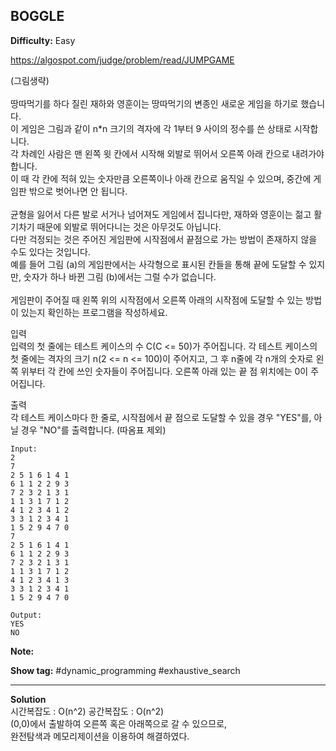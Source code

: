 ## BOGGLE

**Difficulty:** Easy

https://algospot.com/judge/problem/read/JUMPGAME

(그림생략) <br/><br/>
땅따먹기를 하다 질린 재하와 영훈이는 땅따먹기의 변종인 새로운 게임을 하기로 했습니다. <br/>
이 게임은 그림과 같이 n*n 크기의 격자에 각 1부터 9 사이의 정수를 쓴 상태로 시작합니다.<br/>
각 차례인 사람은 맨 왼쪽 윗 칸에서 시작해 외발로 뛰어서 오른쪽 아래 칸으로 내려가야 합니다. <br/>
이 때 각 칸에 적혀 있는 숫자만큼 오른쪽이나 아래 칸으로 움직일 수 있으며, 중간에 게임판 밖으로 벗어나면 안 됩니다. <br/><br/>
균형을 잃어서 다른 발로 서거나 넘어져도 게임에서 집니다만, 재하와 영훈이는 젊고 활기차기 때문에 외발로 뛰어다니는 것은 아무것도 아닙니다. <br/>
다만 걱정되는 것은 주어진 게임판에 시작점에서 끝점으로 가는 방법이 존재하지 않을 수도 있다는 것입니다. <br/>
예를 들어 그림 (a)의 게임판에서는 사각형으로 표시된 칸들을 통해 끝에 도달할 수 있지만, 숫자가 하나 바뀐 그림 (b)에서는 그럴 수가 없습니다. <br/><br/>
게임판이 주어질 때 왼쪽 위의 시작점에서 오른쪽 아래의 시작점에 도달할 수 있는 방법이 있는지 확인하는 프로그램을 작성하세요. <br/>

입력 <br/>
입력의 첫 줄에는 테스트 케이스의 수 C(C <= 50)가 주어집니다. 각 테스트 케이스의 첫 줄에는 격자의 크기 n(2 <= n <= 100)이 주어지고, 그 후 n줄에 각 n개의 숫자로 왼쪽 위부터 각 칸에 쓰인 숫자들이 주어집니다. 오른쪽 아래 있는 끝 점 위치에는 0이 주어집니다. <br/>

출력 <br/>
각 테스트 케이스마다 한 줄로, 시작점에서 끝 점으로 도달할 수 있을 경우 "YES"를, 아닐 경우 "NO"를 출력합니다. (따옴표 제외)

```
Input:
2
7
2 5 1 6 1 4 1
6 1 1 2 2 9 3
7 2 3 2 1 3 1
1 1 3 1 7 1 2
4 1 2 3 4 1 2
3 3 1 2 3 4 1
1 5 2 9 4 7 0
7
2 5 1 6 1 4 1
6 1 1 2 2 9 3
7 2 3 2 1 3 1
1 1 3 1 7 1 2
4 1 2 3 4 1 3
3 3 1 2 3 4 1
1 5 2 9 4 7 0 

Output: 
YES
NO
```

**Note:**

**Show tag:** \#dynamic\_programming \#exhaustive\_search

------------------------------------

**Solution** <br/>
시간복잡도 : O(n^2) 공간복잡도 : O(n^2) <br/>
(0,0)에서 출발하여 오른쪽 혹은 아래쪽으로 갈 수 있으므로, <br/>
완전탐색과 메모리제이션을 이용하여 해결하였다.
